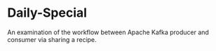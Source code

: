 # Daily-Special
An examination of the workflow between Apache Kafka producer and consumer via sharing a recipe.
